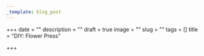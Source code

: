 ```yaml
---
_template: blog_post
---
```


+++
date = ""
description = ""
draft = true
image = ""
slug = ""
tags = []
title = "DIY: Flower Press"

+++
